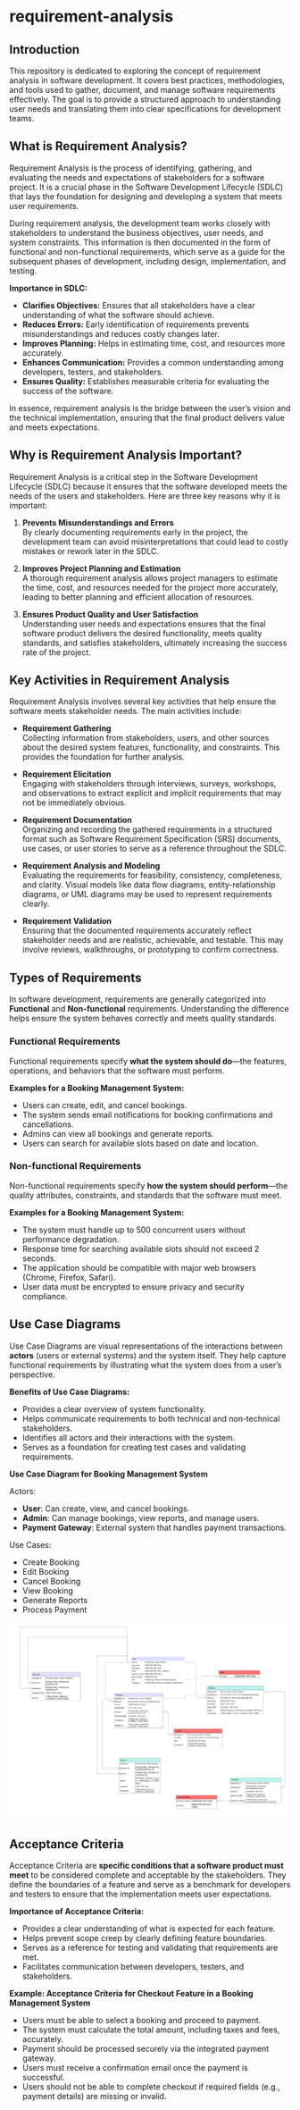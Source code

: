# requirement-analysis

## Introduction
This repository is dedicated to exploring the concept of requirement analysis in software development. 
It covers best practices, methodologies, and tools used to gather, document, and manage software requirements effectively. 
The goal is to provide a structured approach to understanding user needs and translating them into clear specifications for development teams.

## What is Requirement Analysis?
Requirement Analysis is the process of identifying, gathering, and evaluating the needs and expectations of stakeholders for a software project. 
It is a crucial phase in the Software Development Lifecycle (SDLC) that lays the foundation for designing and developing a system that meets user requirements.

During requirement analysis, the development team works closely with stakeholders to understand the business objectives, user needs, and system constraints. 
This information is then documented in the form of functional and non-functional requirements, which serve as a guide for the subsequent phases of development, including design, implementation, and testing.

**Importance in SDLC:**
- **Clarifies Objectives:** Ensures that all stakeholders have a clear understanding of what the software should achieve.
- **Reduces Errors:** Early identification of requirements prevents misunderstandings and reduces costly changes later.
- **Improves Planning:** Helps in estimating time, cost, and resources more accurately.
- **Enhances Communication:** Provides a common understanding among developers, testers, and stakeholders.
- **Ensures Quality:** Establishes measurable criteria for evaluating the success of the software.

In essence, requirement analysis is the bridge between the user’s vision and the technical implementation, ensuring that the final product delivers value and meets expectations.

## Why is Requirement Analysis Important?

Requirement Analysis is a critical step in the Software Development Lifecycle (SDLC) because it ensures that the software developed meets the needs of the users and stakeholders. Here are three key reasons why it is important:

1. **Prevents Misunderstandings and Errors**  
   By clearly documenting requirements early in the project, the development team can avoid misinterpretations that could lead to costly mistakes or rework later in the SDLC.

2. **Improves Project Planning and Estimation**  
   A thorough requirement analysis allows project managers to estimate the time, cost, and resources needed for the project more accurately, leading to better planning and efficient allocation of resources.

3. **Ensures Product Quality and User Satisfaction**  
   Understanding user needs and expectations ensures that the final software product delivers the desired functionality, meets quality standards, and satisfies stakeholders, ultimately increasing the success rate of the project.

## Key Activities in Requirement Analysis

Requirement Analysis involves several key activities that help ensure the software meets stakeholder needs. The main activities include:

- **Requirement Gathering**  
  Collecting information from stakeholders, users, and other sources about the desired system features, functionality, and constraints. This provides the foundation for further analysis.

- **Requirement Elicitation**  
  Engaging with stakeholders through interviews, surveys, workshops, and observations to extract explicit and implicit requirements that may not be immediately obvious.

- **Requirement Documentation**  
  Organizing and recording the gathered requirements in a structured format such as Software Requirement Specification (SRS) documents, use cases, or user stories to serve as a reference throughout the SDLC.

- **Requirement Analysis and Modeling**  
  Evaluating the requirements for feasibility, consistency, completeness, and clarity. Visual models like data flow diagrams, entity-relationship diagrams, or UML diagrams may be used to represent requirements clearly.

- **Requirement Validation**  
  Ensuring that the documented requirements accurately reflect stakeholder needs and are realistic, achievable, and testable. This may involve reviews, walkthroughs, or prototyping to confirm correctness.

## Types of Requirements

In software development, requirements are generally categorized into **Functional** and **Non-functional** requirements. Understanding the difference helps ensure the system behaves correctly and meets quality standards.

### Functional Requirements
Functional requirements specify **what the system should do**—the features, operations, and behaviors that the software must perform.

**Examples for a Booking Management System:**
- Users can create, edit, and cancel bookings.
- The system sends email notifications for booking confirmations and cancellations.
- Admins can view all bookings and generate reports.
- Users can search for available slots based on date and location.

### Non-functional Requirements
Non-functional requirements specify **how the system should perform**—the quality attributes, constraints, and standards that the software must meet.

**Examples for a Booking Management System:**
- The system must handle up to 500 concurrent users without performance degradation.
- Response time for searching available slots should not exceed 2 seconds.
- The application should be compatible with major web browsers (Chrome, Firefox, Safari).
- User data must be encrypted to ensure privacy and security compliance.

## Use Case Diagrams

Use Case Diagrams are visual representations of the interactions between **actors** (users or external systems) and the system itself. 
They help capture functional requirements by illustrating what the system does from a user’s perspective.

**Benefits of Use Case Diagrams:**
- Provides a clear overview of system functionality.
- Helps communicate requirements to both technical and non-technical stakeholders.
- Identifies all actors and their interactions with the system.
- Serves as a foundation for creating test cases and validating requirements.

**Use Case Diagram for Booking Management System**

Actors:
- **User**: Can create, view, and cancel bookings.  
- **Admin**: Can manage bookings, view reports, and manage users.  
- **Payment Gateway**: External system that handles payment transactions.

Use Cases:
- Create Booking
- Edit Booking
- Cancel Booking
- View Booking
- Generate Reports
- Process Payment

![Booking System Use Case Diagram](alx-booking-uc.png)


## Acceptance Criteria

Acceptance Criteria are **specific conditions that a software product must meet** to be considered complete and acceptable by the stakeholders. 
They define the boundaries of a feature and serve as a benchmark for developers and testers to ensure that the implementation meets user expectations.

**Importance of Acceptance Criteria:**
- Provides a clear understanding of what is expected for each feature.
- Helps prevent scope creep by clearly defining feature boundaries.
- Serves as a reference for testing and validating that requirements are met.
- Facilitates communication between developers, testers, and stakeholders.

**Example: Acceptance Criteria for Checkout Feature in a Booking Management System**
- Users must be able to select a booking and proceed to payment.
- The system must calculate the total amount, including taxes and fees, accurately.
- Payment should be processed securely via the integrated payment gateway.
- Users must receive a confirmation email once the payment is successful.
- Users should not be able to complete checkout if required fields (e.g., payment details) are missing or invalid.


